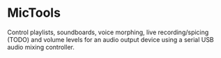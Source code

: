 # MicTools
Control playlists, soundboards, voice morphing, live recording/spicing (TODO) and volume levels for an audio output device using a serial USB audio mixing controller.
